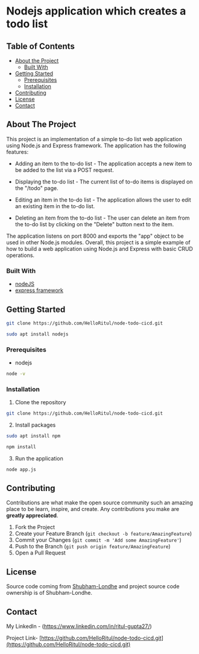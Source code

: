 # Nodejs application which creates a todo list

<!-- TABLE OF CONTENTS -->
## Table of Contents

* [About the Project](#about-the-project)
  * [Built With](#built-with)
* [Getting Started](#getting-started)
  * [Prerequisites](#prerequisites)
  * [Installation](#installation)
* [Contributing](#contributing)
* [License](#license)
* [Contact](#contact)


<!-- ABOUT THE PROJECT -->
## About The Project

This project is an implementation of a simple to-do list web application using Node.js and Express framework. The application has the following features:

- Adding an item to the to-do list - The application accepts a new item to be added to the list via a POST request.

- Displaying the to-do list - The current list of to-do items is displayed on the "/todo" page.

- Editing an item in the to-do list - The application allows the user to edit an existing item in the to-do list.

- Deleting an item from the to-do list - The user can delete an item from the to-do list by clicking on the "Delete" button next to the item.

The application listens on port 8000 and exports the "app" object to be used in other Node.js modules. Overall, this project is a simple example of how to build a web application using Node.js and Express with basic CRUD operations.

### Built With

* [nodeJS](https://nodejs.org/en/about)
* [express framework](https://expressjs.com/)


<!-- GETTING STARTED -->
## Getting Started

```sh
git clone https://github.com/HelloRitul/node-todo-cicd.git
```
```sh
sudo apt install nodejs
```

### Prerequisites

* nodejs
```sh
node -v
```
### Installation

1. Clone the repository
```sh
git clone https://github.com/HelloRitul/node-todo-cicd.git
```
2. Install packages
```sh
sudo apt install npm
```
```sh
npm install
```
3. Run the application
```sh
node app.js
```

<!-- CONTRIBUTING -->
## Contributing

Contributions are what make the open source community such an amazing place to be learn, inspire, and create. Any contributions you make are **greatly appreciated**.

1. Fork the Project
2. Create your Feature Branch (`git checkout -b feature/AmazingFeature`)
3. Commit your Changes (`git commit -m 'Add some AmazingFeature'`)
4. Push to the Branch (`git push origin feature/AmazingFeature`)
5. Open a Pull Request

<!-- LICENSE -->
## License

Source code coming from [Shubham-Londhe](https://github.com/LondheShubham153/node-todo-cicd) and project source code ownership is of Shubham-Londhe.

<!-- CONTACT -->
## Contact

My LinkedIn - (https://www.linkedin.com/in/ritul-gupta27/)

Project Link- [https://github.com/HelloRitul/node-todo-cicd.git](https://github.com/HelloRitul/node-todo-cicd.git)

